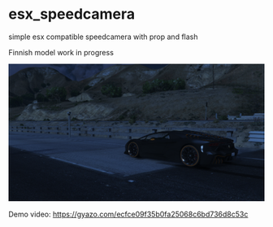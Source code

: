 # esx_speedcamera
simple esx compatible speedcamera with prop and flash 

Finnish model work in progress

![](https://github.com/Johvu/esx_speedcamera/blob/main/demo_img.png)

Demo video:
https://gyazo.com/ecfce09f35b0fa25068c6bd736d8c53c
